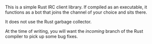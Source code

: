 This is a simple Rust IRC client library. If compiled as an executable, it
functions as a bot that joins the channel of your choice and sits there.

It does not use the Rust garbage collector.

At the time of writing, you will want the *incoming* branch of the Rust
compiler to pick up some bug fixes.

